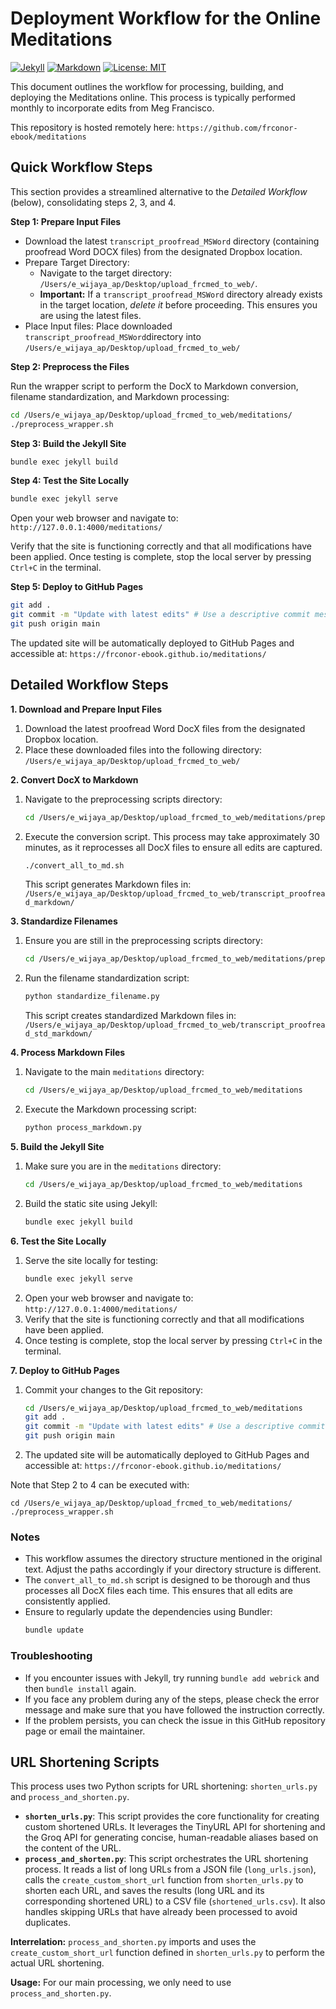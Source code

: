 # Deployment Workflow for the Online Meditations
[![Jekyll](https://img.shields.io/badge/built%20with-Jekyll-red.svg)](https://jekyllrb.com/)
[![Markdown](https://img.shields.io/badge/markdown-%23000000.svg?logo=markdown)](https://www.markdownguide.org/)
[![License: MIT](https://img.shields.io/badge/License-MIT-yellow.svg)](https://opensource.org/licenses/MIT)

This document outlines the workflow for processing, building, and deploying the Meditations online. This process is typically performed monthly to incorporate edits from Meg Francisco.

This repository is hosted remotely here: `https://github.com/frconor-ebook/meditations`



## Quick Workflow Steps

This section provides a streamlined alternative to the *Detailed Workflow* (below), consolidating steps 2, 3, and 4.

**Step 1: Prepare Input Files**

-   Download the latest `transcript_proofread_MSWord` directory (containing proofread Word DOCX files) from the designated Dropbox location.
-   Prepare Target Directory:
    *   Navigate to the target directory: `/Users/e_wijaya_ap/Desktop/upload_frcmed_to_web/`.
    *   **Important:** If a `transcript_proofread_MSWord` directory already exists in the target location, *delete it* before proceeding.  This ensures you are using the latest files.
-  Place Input files: Place downloaded `transcript_proofread_MSWord`directory into `/Users/e_wijaya_ap/Desktop/upload_frcmed_to_web/`


**Step 2: Preprocess the Files**

Run the wrapper script to perform the DocX to Markdown conversion, filename standardization, and Markdown processing:

```bash
cd /Users/e_wijaya_ap/Desktop/upload_frcmed_to_web/meditations/
./preprocess_wrapper.sh
```

**Step 3: Build the Jekyll Site**

```bash
bundle exec jekyll build
```

**Step 4: Test the Site Locally**

```bash
bundle exec jekyll serve
```

Open your web browser and navigate to: `http://127.0.0.1:4000/meditations/`

Verify that the site is functioning correctly and that all modifications have been applied. Once testing is complete, stop the local server by pressing `Ctrl+C` in the terminal.

**Step 5: Deploy to GitHub Pages**

```bash
git add .
git commit -m "Update with latest edits" # Use a descriptive commit message
git push origin main
```

The updated site will be automatically deployed to GitHub Pages and accessible at: `https://frconor-ebook.github.io/meditations/`


## Detailed Workflow Steps

**1. Download and Prepare Input Files**

1. Download the latest proofread Word DocX files from the designated Dropbox location.
2. Place these downloaded files into the following directory:
    `/Users/e_wijaya_ap/Desktop/upload_frcmed_to_web/`

**2. Convert DocX to Markdown**

1. Navigate to the preprocessing scripts directory:
    ```bash
    cd /Users/e_wijaya_ap/Desktop/upload_frcmed_to_web/meditations/preprocessing_scripts/
    ```
2. Execute the conversion script. This process may take approximately 30 minutes, as it reprocesses all DocX files to ensure all edits are captured.
    ```bash
    ./convert_all_to_md.sh
    ```
    This script generates Markdown files in:
    `/Users/e_wijaya_ap/Desktop/upload_frcmed_to_web/transcript_proofread_markdown/`

**3. Standardize Filenames**

1. Ensure you are still in the preprocessing scripts directory:
    ```bash
    cd /Users/e_wijaya_ap/Desktop/upload_frcmed_to_web/meditations/preprocessing_scripts/
    ```
2. Run the filename standardization script:
    ```bash
    python standardize_filename.py
    ```
    This script creates standardized Markdown files in:
    `/Users/e_wijaya_ap/Desktop/upload_frcmed_to_web/transcript_proofread_std_markdown/`

**4. Process Markdown Files**

1. Navigate to the main `meditations` directory:
    ```bash
    cd /Users/e_wijaya_ap/Desktop/upload_frcmed_to_web/meditations
    ```
2. Execute the Markdown processing script:
    ```bash
    python process_markdown.py
    ```

**5. Build the Jekyll Site**

1. Make sure you are in the `meditations` directory:
    ```bash
    cd /Users/e_wijaya_ap/Desktop/upload_frcmed_to_web/meditations
    ```
2. Build the static site using Jekyll:
    ```bash
    bundle exec jekyll build
    ```

**6. Test the Site Locally**

1. Serve the site locally for testing:
    ```bash
    bundle exec jekyll serve
    ```
2. Open your web browser and navigate to:
    `http://127.0.0.1:4000/meditations/`
3. Verify that the site is functioning correctly and that all modifications have been applied.
4. Once testing is complete, stop the local server by pressing `Ctrl+C` in the terminal.

**7. Deploy to GitHub Pages**

1. Commit your changes to the Git repository:
    ```bash
    cd /Users/e_wijaya_ap/Desktop/upload_frcmed_to_web/meditations
    git add .
    git commit -m "Update with latest edits" # Use a descriptive commit message
    git push origin main
    ```
2. The updated site will be automatically deployed to GitHub Pages and accessible at:
    `https://frconor-ebook.github.io/meditations/`


Note that Step 2 to 4 can be executed with:

```
cd /Users/e_wijaya_ap/Desktop/upload_frcmed_to_web/meditations/
./preprocess_wrapper.sh
```

### Notes

*   This workflow assumes the directory structure mentioned in the original text. Adjust the paths accordingly if your directory structure is different.
*   The `convert_all_to_md.sh` script is designed to be thorough and thus processes all DocX files each time. This ensures that all edits are consistently applied.
*   Ensure to regularly update the dependencies using Bundler:
    ```bash
    bundle update
    ```

### Troubleshooting

*   If you encounter issues with Jekyll, try running `bundle add webrick` and then `bundle install` again.
*   If you face any problem during any of the steps, please check the error message and make sure that you have followed the instruction correctly.
*   If the problem persists, you can check the issue in this GitHub repository page or email the maintainer.


## URL Shortening Scripts

This process uses two Python scripts for URL shortening: `shorten_urls.py` and `process_and_shorten.py`.

*   **`shorten_urls.py`**: This script provides the core functionality for creating custom shortened URLs. It leverages the TinyURL API for shortening and the Groq API for generating concise, human-readable aliases based on the content of the URL.
*   **`process_and_shorten.py`**: This script orchestrates the URL shortening process. It reads a list of long URLs from a JSON file (`long_urls.json`), calls the `create_custom_short_url` function from `shorten_urls.py` to shorten each URL, and saves the results (long URL and its corresponding shortened URL) to a CSV file (`shortened_urls.csv`). It also handles skipping URLs that have already been processed to avoid duplicates.

**Interrelation:** `process_and_shorten.py` imports and uses the `create_custom_short_url` function defined in `shorten_urls.py` to perform the actual URL shortening.

**Usage:** For our main processing, we only need to use `process_and_shorten.py`.
